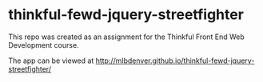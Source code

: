 # thinkful-fewd-jquery-streetfighter

This repo was created as an assignment for the Thinkful Front End Web Development course.

The app can be viewed at http://mlbdenver.github.io/thinkful-fewd-jquery-streetfighter/
